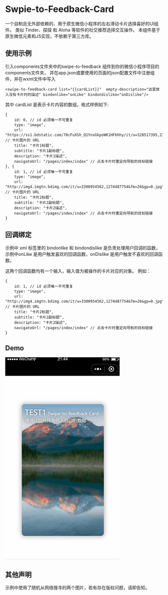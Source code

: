 # Swpie-to-Feedback-Card
一个自制且无外部依赖的、用于原生微信小程序的左右滑动卡片选择喜好的UI组件。
类似 Tinder、探探 和 Aloha 等软件的社交推荐选择交互操作。
本组件基于原生微信元素和JS实现，不依赖于第三方库。

## 使用示例
引入components文件夹中的swipe-to-feedback 组件到你的微信小程序项目的components文件夹，
并在app.json或要使用的页面的json配置文件中注册组件，并在wxml文件中写入

```
<swipe-to-feedback-card list="{{cardList}}"  empty-description="这里放入没有卡片时的描述" bindonlike="onLike" bindondislike="onDislike"/>

```
其中 cardList 是表示卡片内容的数组，格式样例如下:
```
{
	id: 0, // id 必须唯一不可重复
	type: "image",
	url: "https://ss1.bdstatic.com/70cFuXSh_Q1YnxGkpoWK1HF6hhy/it/u=328517395,2303970886&fm=27&gp=0.jpg", // 卡片图片的 URL
	title: "卡片1标题",
	subtitle: "卡片1副标题",
	description: "卡片1描述",
	navigateUrl: "/pages/index/index" // 点击卡片时重定向导航的目标链接
}, {
	id: 1, // id 必须唯一不可重复
	type: "image",
	url: "http://img4.imgtn.bdimg.com/it/u=3300954562,1274487754&fm=26&gp=0.jpg", // 卡片图片的 URL
	title: "卡片2标题",
	subtitle: "卡片2副标题",
	description: "卡片2描述",
	navigateUrl: "/pages/index/index" // 点击卡片时重定向导航的目标链接
}
```

## 回调绑定
示例中 xml 标签里的 bindonlike 和 bindondislike 是负责处理用户回调的函数，
示例中onLike 是用户触发喜欢的回调函数，onDislike 是用户触发不喜欢的回调函数。

这两个回调函数均有一个输入，输入值为被操作的卡片对应的对象。
例如：
```
{
	id: 1, // id 必须唯一不可重复
	type: "image",
	url: "http://img4.imgtn.bdimg.com/it/u=3300954562,1274487754&fm=26&gp=0.jpg", // 卡片图片的 URL
	title: "卡片2标题",
	subtitle: "卡片2副标题",
	description: "卡片2描述",
	navigateUrl: "/pages/index/index" // 点击卡片时重定向导航的目标链接
}
```

## Demo
<img src="https://github.com/Cheelem/Swpie-to-Feedback-Card/blob/master/images/swipe-to-feed-back-card-sample.gif?raw=true"  height="647" width="366">

## 其他声明
示例中使用了随机从网络搜寻的两个图片，若有存在版权问题，请即告知。



